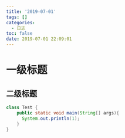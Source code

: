 ```yaml
---
title: '2019-07-01'
tags: []
categories:
  - 日志
toc: false
date: 2019-07-01 22:09:01
---
```


# 一级标题
## 二级标题
```java
class Test {
    public static void main(String[] args){
      System.out.println(1);
    }
}
```